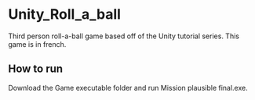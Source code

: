 # Unity_Roll_a_ball
Third person roll-a-ball game based off of the Unity tutorial series. This game is in french.

## How to run
Download the Game executable folder and run Mission plausible final.exe. 
